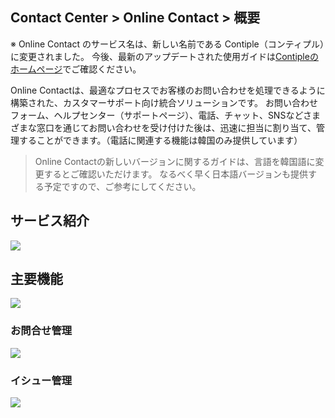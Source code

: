 ## Contact Center > Online Contact > 概要

※ Online Contact のサービス名は、新しい名前である Contiple（コンティプル）に変更されました。
今後、最新のアップデートされた使用ガイドは[Contipleのホームページ](https://www.contiple.com)でご確認ください。

Online Contactは、最適なプロセスでお客様のお問い合わせを処理できるように構築された、カスタマーサポート向け統合ソリューションです。 お問い合わせフォーム、ヘルプセンター（サポートページ）、電話、チャット、SNSなどさまざまな窓口を通じてお問い合わせを受け付けた後は、迅速に担当に割り当て、管理することができます。（電話に関連する機能は韓国のみ提供しています）

> Online Contactの新しいバージョンに関するガイドは、言語を韓国語に変更するとご確認いただけます。
> なるべく早く日本語バージョンも提供する予定ですので、ご参考にしてください。

## サービス紹介
![](http://static.toastoven.net/prod_contact_center/ja/OC_overview_1_modified_3_ja.png)

## 主要機能
![](http://static.toastoven.net/prod_contact_center/ja/OC_overview_2_modified_ja.png)

### お問合せ管理
![](http://static.toastoven.net/prod_contact_center/ja/OC_overview_3_modified_2_ja.png)

### イシュー管理
![](http://static.toastoven.net/prod_contact_center/ja/OC_overview_4_modified_2_ja.png)
